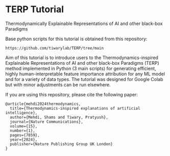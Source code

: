 # TERP Tutorial
Thermodynamically Explainable Representations of AI and other black-box Paradigms

Base python scripts for this tutorial is obtained from this repository: 

```
https://github.com/tiwarylab/TERP/tree/main
```

Aim of this tutorial is to introduce users to the Thermodynamics-inspired Explainable Representations of AI and other black-box Paradigms (TERP) method implemented in Python (3 main scripts) for generating efficient, highly human-interpretable feature importance attribution for any ML model and for a variety of data types. The tutorial was designed for Google Colab but with minor adjustments can be run elsewhere.


If you are using this repository, please cite the following paper:
```
@article{mehdi2024thermodynamics,
  title={Thermodynamics-inspired explanations of artificial intelligence},
  author={Mehdi, Shams and Tiwary, Pratyush},
  journal={Nature Communications},
  volume={15},
  number={1},
  pages={7859},
  year={2024},
  publisher={Nature Publishing Group UK London}
}
```
